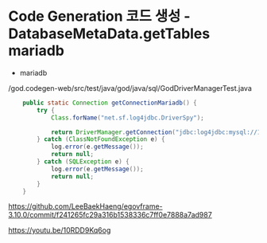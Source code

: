 # Code Generation 코드 생성 - DatabaseMetaData.getTables mariadb

- mariadb

/god.codegen-web/src/test/java/god/java/sql/GodDriverManagerTest.java
```java
	public static Connection getConnectionMariadb() {
		try {
			Class.forName("net.sf.log4jdbc.DriverSpy");

			return DriverManager.getConnection("jdbc:log4jdbc:mysql://127.0.0.1:3306/com", "com", "com01");
		} catch (ClassNotFoundException e) {
			log.error(e.getMessage());
			return null;
		} catch (SQLException e) {
			log.error(e.getMessage());
			return null;
		}
	}
```

<https://github.com/LeeBaekHaeng/egovframe-3.10.0/commit/f241265fc29a316b1538336c7ff0e7888a7ad987>

<https://youtu.be/10RDD9Kq6og>
